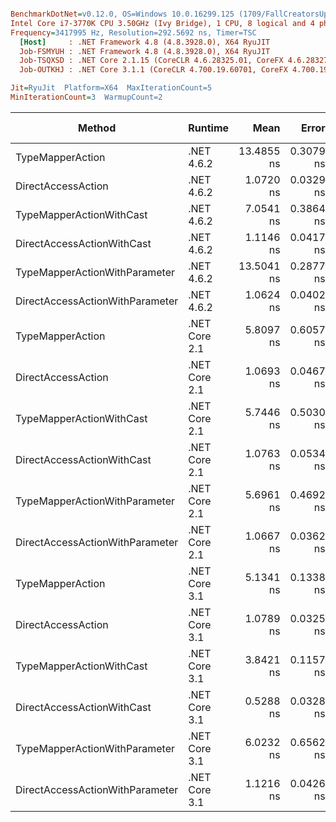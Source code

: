 ``` ini

BenchmarkDotNet=v0.12.0, OS=Windows 10.0.16299.125 (1709/FallCreatorsUpdate/Redstone3)
Intel Core i7-3770K CPU 3.50GHz (Ivy Bridge), 1 CPU, 8 logical and 4 physical cores
Frequency=3417995 Hz, Resolution=292.5692 ns, Timer=TSC
  [Host]     : .NET Framework 4.8 (4.8.3928.0), X64 RyuJIT
  Job-FSMYUH : .NET Framework 4.8 (4.8.3928.0), X64 RyuJIT
  Job-TSQXSD : .NET Core 2.1.15 (CoreCLR 4.6.28325.01, CoreFX 4.6.28327.02), X64 RyuJIT
  Job-OUTKHJ : .NET Core 3.1.1 (CoreCLR 4.700.19.60701, CoreFX 4.700.19.60801), X64 RyuJIT

Jit=RyuJit  Platform=X64  MaxIterationCount=5  
MinIterationCount=3  WarmupCount=2  

```
|                          Method |       Runtime |       Mean |     Error |    StdDev | Ratio | RatioSD | Gen 0 | Gen 1 | Gen 2 | Allocated |
|-------------------------------- |-------------- |-----------:|----------:|----------:|------:|--------:|------:|------:|------:|----------:|
|                TypeMapperAction |    .NET 4.6.2 | 13.4855 ns | 0.3079 ns | 0.0800 ns | 12.58 |    0.11 |     - |     - |     - |         - |
|              DirectAccessAction |    .NET 4.6.2 |  1.0720 ns | 0.0329 ns | 0.0085 ns |  1.00 |    0.00 |     - |     - |     - |         - |
|        TypeMapperActionWithCast |    .NET 4.6.2 |  7.0541 ns | 0.3864 ns | 0.1003 ns |  6.58 |    0.08 |     - |     - |     - |         - |
|      DirectAccessActionWithCast |    .NET 4.6.2 |  1.1146 ns | 0.0417 ns | 0.0108 ns |  1.04 |    0.01 |     - |     - |     - |         - |
|   TypeMapperActionWithParameter |    .NET 4.6.2 | 13.5041 ns | 0.2877 ns | 0.0747 ns | 12.60 |    0.12 |     - |     - |     - |         - |
| DirectAccessActionWithParameter |    .NET 4.6.2 |  1.0624 ns | 0.0402 ns | 0.0062 ns |  0.99 |    0.01 |     - |     - |     - |         - |
|                TypeMapperAction | .NET Core 2.1 |  5.8097 ns | 0.6057 ns | 0.1573 ns |  5.42 |    0.14 |     - |     - |     - |         - |
|              DirectAccessAction | .NET Core 2.1 |  1.0693 ns | 0.0467 ns | 0.0072 ns |  1.00 |    0.01 |     - |     - |     - |         - |
|        TypeMapperActionWithCast | .NET Core 2.1 |  5.7446 ns | 0.5030 ns | 0.1306 ns |  5.36 |    0.11 |     - |     - |     - |         - |
|      DirectAccessActionWithCast | .NET Core 2.1 |  1.0763 ns | 0.0534 ns | 0.0083 ns |  1.01 |    0.01 |     - |     - |     - |         - |
|   TypeMapperActionWithParameter | .NET Core 2.1 |  5.6961 ns | 0.4692 ns | 0.1218 ns |  5.31 |    0.16 |     - |     - |     - |         - |
| DirectAccessActionWithParameter | .NET Core 2.1 |  1.0667 ns | 0.0362 ns | 0.0094 ns |  1.00 |    0.01 |     - |     - |     - |         - |
|                TypeMapperAction | .NET Core 3.1 |  5.1341 ns | 0.1338 ns | 0.0073 ns |  4.80 |    0.05 |     - |     - |     - |         - |
|              DirectAccessAction | .NET Core 3.1 |  1.0789 ns | 0.0325 ns | 0.0050 ns |  1.01 |    0.01 |     - |     - |     - |         - |
|        TypeMapperActionWithCast | .NET Core 3.1 |  3.8421 ns | 0.1157 ns | 0.0301 ns |  3.58 |    0.05 |     - |     - |     - |         - |
|      DirectAccessActionWithCast | .NET Core 3.1 |  0.5288 ns | 0.0328 ns | 0.0085 ns |  0.49 |    0.01 |     - |     - |     - |         - |
|   TypeMapperActionWithParameter | .NET Core 3.1 |  6.0232 ns | 0.6562 ns | 0.1704 ns |  5.62 |    0.20 |     - |     - |     - |         - |
| DirectAccessActionWithParameter | .NET Core 3.1 |  1.1216 ns | 0.0426 ns | 0.0111 ns |  1.05 |    0.01 |     - |     - |     - |         - |
